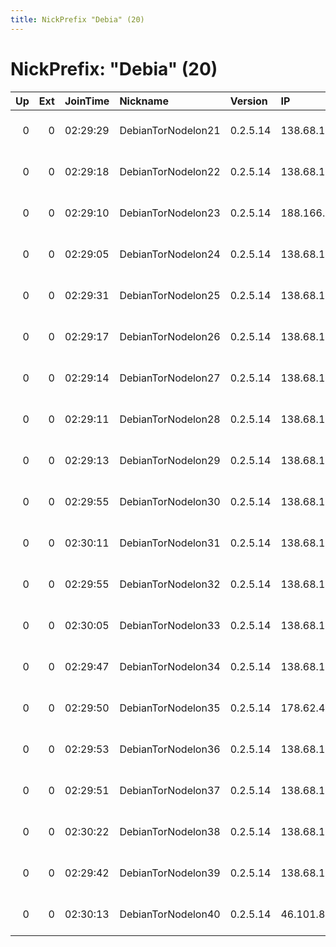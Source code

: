 ```yaml
---
title: NickPrefix "Debia" (20)
---
```


# NickPrefix: "Debia" (20)

|   Up |   Ext | JoinTime   | Nickname           | Version   | IP             | AS                  | CC   |   ORp |   Dirp | OS    | Contact                     |   eFamMembers |
|-----:|------:|:-----------|:-------------------|:----------|:---------------|:--------------------|:-----|------:|-------:|:------|:----------------------------|--------------:|
|    0 |     0 | 02:29:29   | DebianTorNodelon21 | 0.2.5.14  | 138.68.183.201 | Digital Ocean, Inc. | gb   |  9001 |   9030 | Linux | Person somebody@example.com |             1 |
|    0 |     0 | 02:29:18   | DebianTorNodelon22 | 0.2.5.14  | 138.68.183.178 | Digital Ocean, Inc. | gb   |  9001 |   9030 | Linux | Person somebody@example.com |             1 |
|    0 |     0 | 02:29:10   | DebianTorNodelon23 | 0.2.5.14  | 188.166.168.15 | Digital Ocean, Inc. | gb   |  9001 |   9030 | Linux | Person somebody@example.com |             1 |
|    0 |     0 | 02:29:05   | DebianTorNodelon24 | 0.2.5.14  | 138.68.183.180 | Digital Ocean, Inc. | gb   |  9001 |   9030 | Linux | Person somebody@example.com |             1 |
|    0 |     0 | 02:29:31   | DebianTorNodelon25 | 0.2.5.14  | 138.68.184.130 | Digital Ocean, Inc. | gb   |  9001 |   9030 | Linux | Person somebody@example.com |             1 |
|    0 |     0 | 02:29:17   | DebianTorNodelon26 | 0.2.5.14  | 138.68.183.200 | Digital Ocean, Inc. | gb   |  9001 |   9030 | Linux | Person somebody@example.com |             1 |
|    0 |     0 | 02:29:14   | DebianTorNodelon27 | 0.2.5.14  | 138.68.181.138 | Digital Ocean, Inc. | gb   |  9001 |   9030 | Linux | Person somebody@example.com |             1 |
|    0 |     0 | 02:29:11   | DebianTorNodelon28 | 0.2.5.14  | 138.68.183.217 | Digital Ocean, Inc. | gb   |  9001 |   9030 | Linux | Person somebody@example.com |             1 |
|    0 |     0 | 02:29:13   | DebianTorNodelon29 | 0.2.5.14  | 138.68.181.199 | Digital Ocean, Inc. | gb   |  9001 |   9030 | Linux | Person somebody@example.com |             1 |
|    0 |     0 | 02:29:55   | DebianTorNodelon30 | 0.2.5.14  | 138.68.183.224 | Digital Ocean, Inc. | gb   |  9001 |   9030 | Linux | Person somebody@example.com |             1 |
|    0 |     0 | 02:30:11   | DebianTorNodelon31 | 0.2.5.14  | 138.68.183.140 | Digital Ocean, Inc. | gb   |  9001 |   9030 | Linux | Person somebody@example.com |             1 |
|    0 |     0 | 02:29:55   | DebianTorNodelon32 | 0.2.5.14  | 138.68.183.225 | Digital Ocean, Inc. | gb   |  9001 |   9030 | Linux | Person somebody@example.com |             1 |
|    0 |     0 | 02:30:05   | DebianTorNodelon33 | 0.2.5.14  | 138.68.129.91  | Digital Ocean, Inc. | gb   |  9001 |   9030 | Linux | Person somebody@example.com |             1 |
|    0 |     0 | 02:29:47   | DebianTorNodelon34 | 0.2.5.14  | 138.68.183.228 | Digital Ocean, Inc. | gb   |  9001 |   9030 | Linux | Person somebody@example.com |             1 |
|    0 |     0 | 02:29:50   | DebianTorNodelon35 | 0.2.5.14  | 178.62.43.127  | Digital Ocean, Inc. | gb   |  9001 |   9030 | Linux | Person somebody@example.com |             1 |
|    0 |     0 | 02:29:53   | DebianTorNodelon36 | 0.2.5.14  | 138.68.151.238 | Digital Ocean, Inc. | gb   |  9001 |   9030 | Linux | Person somebody@example.com |             1 |
|    0 |     0 | 02:29:51   | DebianTorNodelon37 | 0.2.5.14  | 138.68.183.231 | Digital Ocean, Inc. | gb   |  9001 |   9030 | Linux | Person somebody@example.com |             1 |
|    0 |     0 | 02:30:22   | DebianTorNodelon38 | 0.2.5.14  | 138.68.183.246 | Digital Ocean, Inc. | gb   |  9001 |   9030 | Linux | Person somebody@example.com |             1 |
|    0 |     0 | 02:29:42   | DebianTorNodelon39 | 0.2.5.14  | 138.68.189.6   | Digital Ocean, Inc. | gb   |  9001 |   9030 | Linux | Person somebody@example.com |             1 |
|    0 |     0 | 02:30:13   | DebianTorNodelon40 | 0.2.5.14  | 46.101.89.36   | Digital Ocean, Inc. | gb   |  9001 |   9030 | Linux | Person somebody@example.com |             1 |
